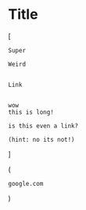 # Title

[

    Super

    Weird


    Link


    wow
    this is long!

    is this even a link?

    (hint: no its not!)

]

(

    google.com

)
